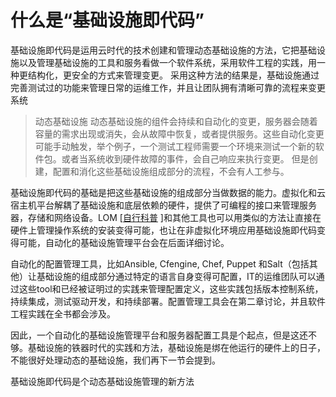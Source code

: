 # 什么是“基础设施即代码”
基础设施即代码是运用云时代的技术创建和管理动态基础设施的方法，它把基础设施以及管理基础设施的工具和服务看做一个软件系统，采用软件工程的实践，用一种更结构化，更安全的方式来管理变更。
采用这种方法的结果是，基础设施通过完善测试过的功能来管理日常的运维工作，并且让团队拥有清晰可靠的流程来变更系统

> 动态基础设施
> 动态基础设施的组件会持续和自动化的变更，服务器会随着容量的需求出现或消失，会从故障中恢复，或者提供服务。这些自动化变更可能手动触发，举个例子，一个测试工程师需要一个环境来测试一个新的软件包。或者当系统收到硬件故障的事件，会自己响应来执行变更。
> 但是创建，配置和消化这些基础设施组成部分的流程，不会有人工参与。

基础设施即代码的基础是把这些基础设施的组成部分当做数据的能力。虚拟化和云宿主机平台解耦了基础设施和底层依赖的硬件，提供了可编程的接口来管理服务器，存储和网络设备。LOM [[自行科普](http://searchdatacenter.techtarget.com/definition/lights-out-management) ]和其他工具也可以用类似的方法让直接在硬件上管理操作系统的安装变得可能，也让在非虚拟化环境应用基础设施即代码变得可能，自动化的基础设施管理平台会在后面详细讨论。

自动化的配置管理工具，比如Ansible, Cfengine, Chef, Puppet 和Salt（包括其他）让基础设施的组成部分通过特定的语言自身变得可配置，IT的运维团队可以通过这些tool和已经被证明过的实践来管理配置定义，这些实践包括版本控制系统，持续集成，测试驱动开发，和持续部署。配置管理工具会在第二章讨论，并且软件工程实践在全书都会涉及。

因此，一个自动化的基础设施管理平台和服务器配置工具是个起点，但是这还不够。基础设施的铁器时代的实践和方法，基础设施是绑在他运行的硬件上的日子，不能很好处理动态的基础设施，我们再下一节会提到。

基础设施即代码是个动态基础设施管理的新方法


